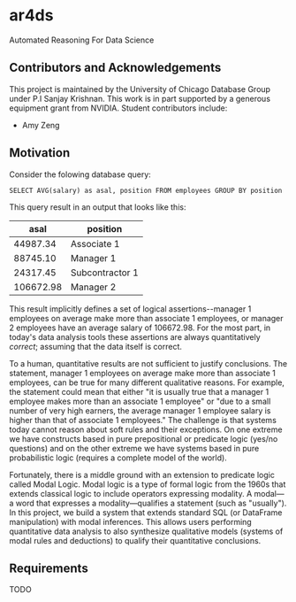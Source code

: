 # ar4ds
Automated Reasoning For Data Science

## Contributors and Acknowledgements
This project is maintained by the University of Chicago Database Group under P.I Sanjay Krishnan. This work is in part supported by a generous equipment grant from NVIDIA. Student contributors include:
* Amy Zeng

## Motivation
Consider the folowing database query:
```
SELECT AVG(salary) as asal, position FROM employees GROUP BY position
```
This query result in an output that looks like this:

| asal      | position        |
|-----------|-----------------|
| 44987.34  | Associate 1      |
| 88745.10  | Manager 1       |
| 24317.45  | Subcontractor 1 |
| 106672.98 | Manager 2       |

This result implicitly defines a set of logical assertions--manager 1 employees on average make more than associate 1 employees, or manager 2 employees have an average salary of 106672.98. For the most part, in today's data analysis tools these assertions are always quantitatively *correct*; assuming that the data itself is correct. 

To a human, quantitative results are not sufficient to justify conclusions. The statement, manager 1 employees on average make more than associate 1 employees, can be true for many different qualitative reasons. For example, the statement could mean that either "it is usually true that a manager 1 employee makes more than an associate 1 employee" or "due to a small number of very high earners, the average manager 1 employee salary is higher than that of associate 1 employees." The challenge is that systems today cannot reason about soft rules and their exceptions. On one extreme we have constructs based in pure prepositional or predicate logic (yes/no questions) and on the other extreme we have systems based in pure probabilistic logic (requires a complete model of the world).

Fortunately, there is a middle ground with an extension to predicate logic called Modal Logic. Modal logic is a type of formal logic from the 1960s that extends classical logic to include operators expressing modality. A modal—a word that expresses a modality—qualifies a statement (such as "usually"). In this project, we build a system that extends standard SQL (or DataFrame manipulation) with modal inferences. This allows users performing quantitative data analysis to also synthesize qualitative models (systems of modal rules and deductions) to qualify their quantitative conclusions.

## Requirements
TODO



